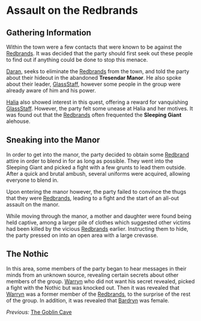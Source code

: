 Assault on the Redbrands
===========

Gathering Information
-----------

Within the town were a few contacts that were known to be against the [Redbrands](../factions/redbrands.md). It was decided that the party should first seek out these people to find out if anything could be done to stop this menace.

[Daran](../characters/daran.md), seeks to eliminate the [Redbrands](../factions/redbrands.md) from the town, and told the party about their hideout in the abandoned **Tresendar Manor**. He also spoke about their leader, [GlassStaff](../characters/glassstaff.md), however some people in the group were already aware of him and his power.

[Halia](../characters/halia.md) also showed interest in this quest, offering a reward for vanquishing [GlassStaff](../characters/glassstaff.md). However, the party felt some unease at Halia and her motives. It was found out that the [Redbrands](../factions/redbrands.md) often frequented the **Sleeping Giant** alehouse.

Sneaking into the Manor
-----------

In order to get into the manor, the party decided to obtain some [Redbrand](../factions/redbrands.md) attire in order to blend in for as long as possible. They went into the Sleeping Giant and picked a fight with a few grunts to lead them outside. After a quick and brutal ambush, several uniforms were acquired, allowing everyone to blend in.

Upon entering the manor however, the party failed to convince the thugs that they were [Redbrands](../factions/redbrands.md), leading to a fight and the start of an all-out assault on the manor.

While moving through the manor, a mother and daughter were found being held captive, among a larger pile of clothes which suggested other victims had been killed by the vicious [Redbrands](../factions/redbrands.md) earlier. Instructing them to hide, the party pressed on into an open area with a large crevasse.

The Nothic
-----------

In this area, some members of the party began to hear messages in their minds from an unknown source, revealing certain secrets about other members of the group. [Warryn](../characters/warryn.md) who did not want his secret revealed, picked a fight with the Nothic but was knocked out. Then it was revealed that [Warryn](../characters/warryn.md) was a former member of the [Redbrands](../factions/redbrands.md), to the surprise of the rest of the group. In addition, it was revealed that [Bardryn](../characters/bardryn.md) was female.

*Previous:* [The Goblin Cave](goblincave.md)